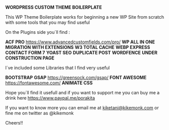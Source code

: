 **WORDPRESS CUSTOM THEME BOILERPLATE**

This WP Theme Boilerplate works for beginning a new WP Site from scratch with some tools that you may find useful 

On the Plugins side you´ll find :

**ACF PRO** https://www.advancedcustomfields.com/pro/
**WP ALL IN ONE MIGRATION WITH EXTENSIONS**
**W3 TOTAL CACHE**
**WEBP EXPRESS**
**CONTACT FORM 7**
**YOAST SEO**
**DUPLICATE POST**
**WORDFENCE**
**UNDER CONSTRUCTION PAGE**

I´ve included some Libraries that I find very useful 

**BOOTSTRAP**
**GSAP** https://greensock.com/gsap/
**FONT AWESOME** https://fontawesome.com/
**ANIMATE CSS**

Hope you´ll find it usefull and if you want to support me you can buy me a drink here https://www.paypal.me/porakita

If you want to know more you can email me at kiketani@kikemonk.com or fine me on twitter as @kikemonk

Cheers!!
